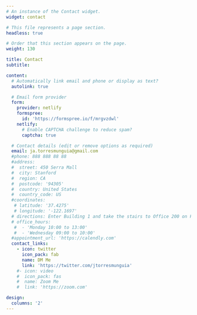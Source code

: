 ```yaml
---
# An instance of the Contact widget.
widget: contact

# This file represents a page section.
headless: true

# Order that this section appears on the page.
weight: 130

title: Contact
subtitle:

content:
  # Automatically link email and phone or display as text?
  autolink: true

  # Email form provider
  form:
    provider: netlify
    formspree:
      id: 'https://formspree.io/f/mrgvzdwl'
    netlify:
      # Enable CAPTCHA challenge to reduce spam?
      captcha: true

  # Contact details (edit or remove options as required)
  email: ja.torresmunguia@gmail.com
  #phone: 888 888 88 88
  #address:
  #  street: 450 Serra Mall
  #  city: Stanford
  #  region: CA
  #  postcode: '94305'
  #  country: United States
  #  country_code: US
  #coordinates:
   # latitude: '37.4275'
   # longitude: '-122.1697'
  # directions: Enter Building 1 and take the stairs to Office 200 on Floor 2
  # office_hours:
   #  - 'Monday 10:00 to 13:00'
   #  - 'Wednesday 09:00 to 10:00'
  #appointment_url: 'https://calendly.com'
  contact_links:
    - icon: twitter
      icon_pack: fab
      name: DM Me
      link: 'https://twitter.com/jtorresmunguia'
    #- icon: video
    #  icon_pack: fas
    #  name: Zoom Me
    #  link: 'https://zoom.com'

design:
  columns: '2'
---
```

